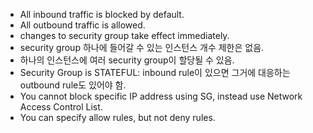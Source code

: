 
* All inbound traffic is blocked by default.
* All outbound traffic is allowed.
* changes to security group take effect immediately.
* security group 하나에 들어갈 수 있는 인스턴스 개수 제한은 없음.
* 하나의 인스턴스에 여러 security group이 할당될 수 있음.
* Security Group is STATEFUL: inbound rule이 있으면 그거에 대응하는 outbound rule도 있어야 함.
* You cannot block specific IP address using SG, instead use Network Access Control List.
* You can specify allow rules, but not deny rules.
